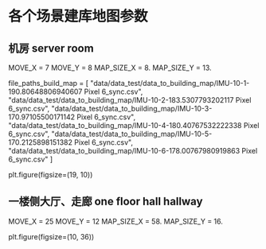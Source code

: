 # 各个场景建库地图参数
## 机房 server room
MOVE_X = 7 
MOVE_Y = 8 
MAP_SIZE_X = 8. 
MAP_SIZE_Y = 13. 

file_paths_build_map = [
    "data/data_test/data_to_building_map/IMU-10-1-190.80648806940607 Pixel 6_sync.csv",
    "data/data_test/data_to_building_map/IMU-10-2-183.5307793202117 Pixel 6_sync.csv",
    "data/data_test/data_to_building_map/IMU-10-3-170.97105500171142 Pixel 6_sync.csv",
    "data/data_test/data_to_building_map/IMU-10-4-180.40767532222338 Pixel 6_sync.csv",
    "data/data_test/data_to_building_map/IMU-10-5-170.2125898151382 Pixel 6_sync.csv",
    "data/data_test/data_to_building_map/IMU-10-6-178.00767980919863 Pixel 6_sync.csv"
]

plt.figure(figsize=(19, 10))

## 一楼侧大厅、走廊 one floor hall hallway
MOVE_X = 25 
MOVE_Y = 12
MAP_SIZE_X = 58. 
MAP_SIZE_Y = 16. 

plt.figure(figsize=(10, 36))